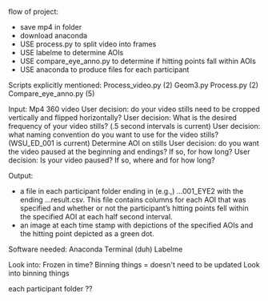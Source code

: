 flow of project:

- save mp4 in folder
- download anaconda
- USE process.py to split video into frames
- USE labelme to determine AOIs
- USE compare_eye_anno.py to determine if hitting points fall within AOIs
- USE anaconda to produce files for each participant

Scripts explicitly mentioned:
Process_video.py (2)
Geom3.py
Process.py (2)
Compare_eye_anno.py (5)

Input:
Mp4 360 video
User decision: do your video stills need to be cropped vertically and flipped horizontally?
User decision: What is the desired frequency of your video stills? (.5 second intervals is current)
User decision: what naming convention do you want to use for the video stills? (WSU_ED_001 is current)
Determine AOI on stills
User decision: do you want the video paused at the beginning and endings? If so, for how long?
User decision: Is your video paused? If so, where and for how long?

Output:

- a file in each participant folder ending in (e.g.,) ...001_EYE2 with the
  ending ...result.csv. This file contains columns for each AOI that was specified and whether or not the participant’s hitting points fell within the specified AOI at each half second interval.
- an image at each time stamp with depictions of the specified AOIs and the hitting point depicted as a green dot.

Software needed:
Anaconda
Terminal (duh)
Labelme

Look into:
Frozen in time? Binning things = doesn't need to be updated
Look into binning things

each participant folder ??
